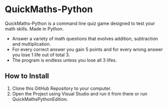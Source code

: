 # QuickMaths-Python
QuickMaths-Python is a command line quiz game designed to test your math skills. Made in Python.
- Answer a variety of math questions that evolves addition, subtraction and multiplication.
- For every correct answer you gain 5 points and for every wrong answer you lose 1 life out of total 3.
- The program is endless unless you lose all 3 lifes.
## How to Install
1. Clone this GitHub Repository to your computer.
2. Open the Project using Visual Studio and run it from there or run QuickMathsPythonEdition.

